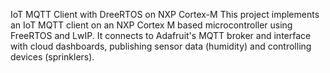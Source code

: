 IoT MQTT Client with DreeRTOS on NXP Cortex-M
This project implements an IoT MQTT client on an NXP Cortex M based microcontroller using FreeRTOS and LwIP.
It connects to Adafruit's MQTT broker and interface with cloud dashboards, publishing sensor data (humidity) and controlling devices (sprinklers).
